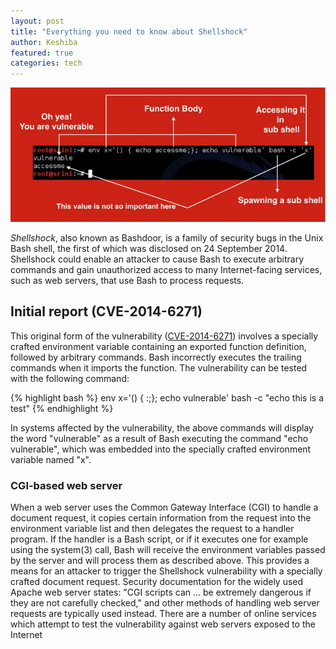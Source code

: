 ```yaml
---
layout: post
title: "Everything you need to know about Shellshock"
author: Keshiba
featured: true
categories: tech
---
```


![Shellcode Image](/assets/img/posts/shellshock.jpg)

*Shellshock*, also known as Bashdoor, is a family of security bugs in the Unix Bash shell, the first of which was disclosed on 24 September 2014. Shellshock could enable an attacker to cause Bash to execute arbitrary commands and gain unauthorized access to many Internet-facing services, such as web servers, that use Bash to process requests.

## Initial report (CVE-2014-6271)

This original form of the vulnerability ([CVE-2014-6271][LINK-CVE-2014-6271]) involves a specially crafted environment variable containing an exported function definition, followed by arbitrary commands. Bash incorrectly executes the trailing commands when it imports the function. The vulnerability can be tested with the following command:

{% highlight bash %}
env x='() { :;}; echo vulnerable' bash -c "echo this is a test"
{% endhighlight %}

In systems affected by the vulnerability, the above commands will display the word "vulnerable" as a result of Bash executing the command "echo vulnerable", which was embedded into the specially crafted environment variable named "x".


### CGI-based web server

When a web server uses the Common Gateway Interface (CGI) to handle a document request, it copies certain information from the request into the environment variable list and then delegates the request to a handler program. If the handler is a Bash script, or if it executes one for example using the system(3) call, Bash will receive the environment variables passed by the server and will process them as described above. This provides a means for an attacker to trigger the Shellshock vulnerability with a specially crafted document request.
Security documentation for the widely used Apache web server states: "CGI scripts can ... be extremely dangerous if they are not carefully checked," and other methods of handling web server requests are typically used instead. There are a number of online services which attempt to test the vulnerability against web servers exposed to the Internet

[LINK-CVE-2014-6271]: https://cve.mitre.org/cgi-bin/cvename.cgi?name=CVE-2014-6271